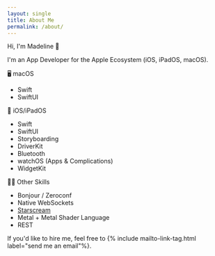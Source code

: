 ```yaml
---
layout: single
title: About Me
permalink: /about/
---
```


Hi, I'm Madeline 👋

I'm an App Developer for the Apple Ecosystem (iOS, iPadOS, macOS).

🖥️ macOS
* Swift
* SwiftUI

📱 iOS/iPadOS
* Swift
* SwiftUI
* Storyboarding
* DriverKit
* Bluetooth
* watchOS (Apps & Complications)
* WidgetKit

👩‍💻 Other Skills
* Bonjour / Zeroconf
* Native WebSockets
* [Starscream](https://github.com/daltoniam/Starscream)
* Metal + Metal Shader Language
* REST

If you'd like to hire me, feel free to {% include mailto-link-tag.html label="send me an email"%}.
